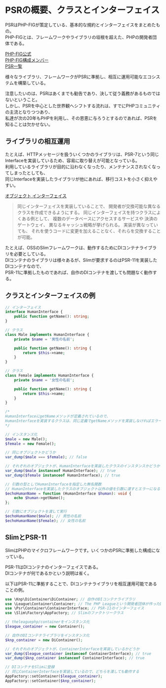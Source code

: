 # PSRの概要、クラスとインターフェイス

PSRはPHP-FIGが策定している、基本的な規約とインターフェイスをまとめたもの。  
PHP-FIGとは、フレームワークやライブラリの垣根を超えた、PHPの開発者団体である。  

[PHP-FIG公式](https://www.php-fig.org/)  
[PHP-FIG構成メンバー](https://www.php-fig.org/personnel/)  
[PSR一覧](https://www.php-fig.org/psr/)  

様々なライブラリ、フレームワークがPSRに準拠し、相互に運用可能なエコシステムを構築している。  

注意したいのは、PSRはあくまでも勧告であり、決して従う義務があるものではないということ。  
しかし、PSRを中心とした世界観へシフトする流れは、すでにPHPコミュニティの主流となりつつあり、  
私達が次の20年もPHPを利用し、その恩恵に与ろうとするのであれば、PSRを知ることは欠かせない。  

## ライブラリの相互運用

たとえば、HTTPメッセージを扱ういくつかのライブラリは、PSR-7という同じInterfaceを実装しているため、容易に取り替えが可能となっている。  
利用しているライブラリが目的に沿わなくなったり、メンテナンスされなくなってしまったとしても、  
同じInterfaceを実装したライブラリが他にあれば、移行コストを小さく抑えやすい。

[オブジェクト インターフェイス](https://www.php.net/manual/ja/language.oop5.interfaces.php)
> 同じインターフェイスを実装していることで、 開発者が交換可能な異なるクラスを作成できるようにする。 同じインターフェイスを持つクラスによくある例として、 複数のデータベースにアクセスするサービスや 決済のゲートウェイ、 異なるキャッシュ戦略が挙げられる。 実装が異なっていても、 それを使うコードに変更を加えることなく、それらを交換することが可能。  

たとえば、OSSのSlimフレームワークは、動作するためにDIコンテナライブラリを必要としている。  
DIコンテナのライブラリは様々あるが、Slimが要求するのはPSR-11を実装したDIコンテナなので、  
PSR-11に準拠したものであれば、自作のDIコンテナを渡しても問題なく動作する。

## クラスとインターフェイスの例

```PHP
// インターフェイス
interface HumanInterface {
    public function getName(): string;
}

// クラス
class Male implements HumanInterface {
    private $name = '男性の名前';

    public function getName(): string {
        return $this->name;
    }
}

// クラス
class Female implements HumanInterface {
    private $name = '女性の名前';

    public function getName(): string {
        return $this->name;
    }
}

/* 
HumanInterfaceにgetNameメソッドが定義されているので、
HumanInterfaceを実装するクラスは、同じ定義でgetNameメソッドを実装しなければエラーになる。
*/

// インスタンス化
$male = new Male();
$female = new Female();

// 同じオブジェクトかどうか
var_dump($male === $female); // false

// それぞれのオブジェクトが、HumanInterfaceを実装したクラスのインスタンスかどうか
var_dump($male instanceof HumanInterface); // true
var_dump($female instanceof HumanInterface); // true

// 引数の型としてHumanInterfaceを指定した無名関数
// HumanInterfaceを実装したクラスのオブジェクト以外の値を引数に渡すとエラーになる
$echoHumanName = function (HumanInterface $human): void {
    echo $human->getName();
};

// 引数にオブジェクトを渡して実行
$echoHumanName($male); // 男性の名前
$echoHumanName($female); // 女性の名前
```

## SlimとPSR-11

SlimはPHPのマイクロフレームワークです。いくつかのPSRに準拠した構成になっている。

PSR-11はDIコンテナのインターフェイスである。  
DIコンテナが何であるかという説明は省く。  

以下はPSR-11に準拠することで、DIコンテナライブラリを相互運用可能であることの例。  

```PHP
use \Knp\DiContainer\DiContainer; // 自作のDIコンテナライブラリ
use \League\Container\Container; // The PHP Leagueという開発者団体が作ったDIコンテナライブラリ
use \Psr\Container\ContainerInterface; // PSR-11のインターフェイス
use \Slim\Factory\AppFactory; // Slimのファクトリークラス

// theleaguephp/containerをインスタンス化
$league_container = new Container();

// 自作のDIコンテナライブラリをインスタンス化
$knp_container = new DiContainer();

// それぞれのオブジェクトが、ContainerInterfaceを実装しているかどうか
var_dump($league_container instanceof ContainerInterface); // true
var_dump($knp_container instanceof ContainerInterface); // true

// DIコンテナをSlimに登録
// 同じContainerInterfaceを実装しているので、どちらを渡しても動作する
AppFactory::setContainer($league_container);
AppFactory::setContainer($knp_container);
```
